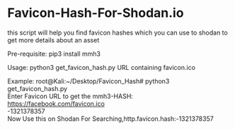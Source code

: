 # Favicon-Hash-For-Shodan.io
this script will help you find favicon hashes which you can use to shodan to get more details about an asset

Pre-requisite:
pip3 install mmh3

Usage:
python3 get_favicon_hash.py URL containing favicon.ico

Example:
root@Kali:~/Desktop/Favicon_Hash# python3 get_favicon_hash.py  
Enter Favicon URL to get the mmh3-HASH: https://facebook.com/favicon.ico  
-1321378357  
Now Use this on Shodan For Searching,http.favicon.hash:-1321378357


